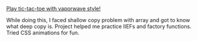 [Play tic-tac-toe with vaporwave style!](https://elen-afipe.github.io/tic-tac-toe/)

While doing this, I faced shallow copy problem with array and got to know what deep copy is. Project helped me practice IIEFs and factory functions. Tried CSS animations for fun.